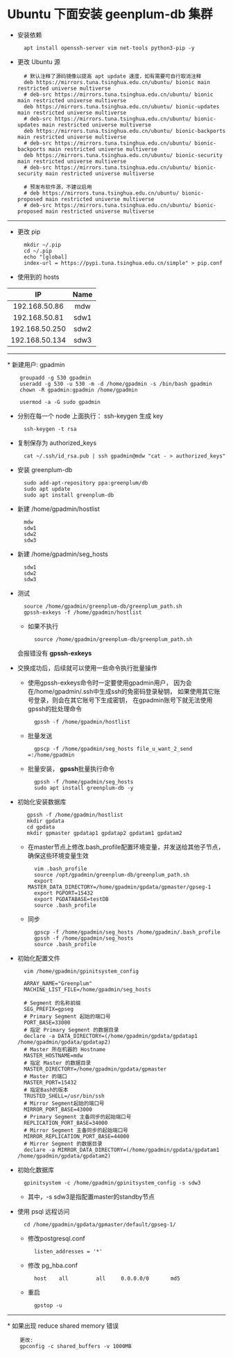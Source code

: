 # Ubuntu 下面安装 geenplum-db 集群

* 安装依赖
        
        apt install openssh-server vim net-tools python3-pip -y

* 更改 Ubuntu 源
        
        # 默认注释了源码镜像以提高 apt update 速度，如有需要可自行取消注释
        deb https://mirrors.tuna.tsinghua.edu.cn/ubuntu/ bionic main restricted universe multiverse
        # deb-src https://mirrors.tuna.tsinghua.edu.cn/ubuntu/ bionic main restricted universe multiverse
        deb https://mirrors.tuna.tsinghua.edu.cn/ubuntu/ bionic-updates main restricted universe multiverse
        # deb-src https://mirrors.tuna.tsinghua.edu.cn/ubuntu/ bionic-updates main restricted universe multiverse
        deb https://mirrors.tuna.tsinghua.edu.cn/ubuntu/ bionic-backports main restricted universe multiverse
        # deb-src https://mirrors.tuna.tsinghua.edu.cn/ubuntu/ bionic-backports main restricted universe multiverse
        deb https://mirrors.tuna.tsinghua.edu.cn/ubuntu/ bionic-security main restricted universe multiverse
        # deb-src https://mirrors.tuna.tsinghua.edu.cn/ubuntu/ bionic-security main restricted universe multiverse
        
        # 预发布软件源，不建议启用
        # deb https://mirrors.tuna.tsinghua.edu.cn/ubuntu/ bionic-proposed main restricted universe multiverse
        # deb-src https://mirrors.tuna.tsinghua.edu.cn/ubuntu/ bionic-proposed main restricted universe multiverse

 <hr/>
 
* 更改 pip

        mkdir ~/.pip
        cd ~/.pip
        echo "[global]
        index-url = https://pypi.tuna.tsinghua.edu.cn/simple" > pip.conf
        
* 使用到的 hosts

|IP | Name|
|:---:|:---:|
|192.168.50.86|mdw|
|192.168.50.81|sdw1
|192.168.50.250|sdw2
|192.168.50.134|sdw3
 
 <hr/>
* 新建用户: gpadmin

        groupadd -g 530 gpadmin
        useradd -g 530 -u 530 -m -d /home/gpadmin -s /bin/bash gpadmin
        chown -R gpadmin:gpadmin /home/gpadmin
        
        usermod -a -G sudo gpadmin

* 分别在每一个 node 上面执行： ssh-keygen 生成 key

        ssh-keygen -t rsa

* 复制保存为 authorized_keys

        cat ~/.ssh/id_rsa.pub | ssh gpadmin@mdw "cat - > authorized_keys"
 
* 安装 greenplum-db

        sudo add-apt-repository ppa:greenplum/db
        sudo apt update
        sudo apt install greenplum-db

* 新建 /home/gpadmin/hostlist
        
        mdw
        sdw1
        sdw2
        sdw3
* 新建 /home/gpadmin/seg_hosts

        sdw1
        sdw2
        sdw3
        
* 测试
        
        source /home/gpadmin/greenplum-db/greenplum_path.sh 
        gpssh-exkeys -f /home/gpadmin/hostlist
    * 如果不执行
    
            source /home/gpadmin/greenplum-db/greenplum_path.sh
    会报错没有 **gpssh-exkeys**

* 交换成功后，后续就可以使用一些命令执行批量操作
    * 使用gpssh-exkeys命令时一定要使用gpadmin用户，
    因为会在/home/gpadmin/.ssh中生成ssh的免密码登录秘钥，
    如果使用其它账号登录，则会在其它账号下生成密钥，
    在gpadmin账号下就无法使用gpssh的批处理命令
    
            gpssh -f /home/gpadmin/hostlist
    * 批量发送
            
            gpscp -f /home/gpadmin/seg_hosts file_u_want_2_send =:/home/gpadmin
    * 批量安装， **gpssh**批量执行命令
            
            gpssh -f /home/gpadmin/seg_hosts
            sudo apt install greenplum-db -y
* 初始化安装数据库
        
         gpssh -f /home/gpadmin/hostlist
         mkdir gpdata
         cd gpdata
         mkdir gpmaster gpdatap1 gpdatap2 gpdatam1 gpdatam2
         
    * 在master节点上修改.bash_profile配置环境变量，并发送给其他子节点，确保这些环境变量生效
            
            vim .bash_profile 
            source /opt/gpadmin/greenplum-db/greenplum_path.sh
            export MASTER_DATA_DIRECTORY=/home/gpadmin/gpdata/gpmaster/gpseg-1
            export PGPORT=15432
            export PGDATABASE=testDB
            source .bash_profile
    * 同步
            
            gpscp -f /home/gpadmin/seg_hosts /home/gpadmin/.bash_profile
            gpssh -f /home/gpadmin/seg_hosts
            source .bash_profile
* 初始化配置文件
        
        vim /home/gpadmin/gpinitsystem_config
        
        ARRAY_NAME="Greenplum"
        MACHINE_LIST_FILE=/home/gpadmin/seg_hosts
        
        # Segment 的名称前缀
        SEG_PREFIX=gpseg
        # Primary Segment 起始的端口号
        PORT_BASE=33000
        # 指定 Primary Segment 的数据目录
        declare -a DATA_DIRECTORY=(/home/gpadmin/gpdata/gpdatap1 /home/gpadmin/gpdata/gpdatap2)
        # Master 所在机器的 Hostname
        MASTER_HOSTNAME=mdw
        # 指定 Master 的数据目录
        MASTER_DIRECTORY=/home/gpadmin/gpdata/gpmaster
        # Master 的端口 
        MASTER_PORT=15432
        # 指定Bash的版本
        TRUSTED_SHELL=/usr/bin/ssh
        # Mirror Segment起始的端口号
        MIRROR_PORT_BASE=43000
        # Primary Segment 主备同步的起始端口号
        REPLICATION_PORT_BASE=34000
        # Mirror Segment 主备同步的起始端口号
        MIRROR_REPLICATION_PORT_BASE=44000
        # Mirror Segment 的数据目录
        declare -a MIRROR_DATA_DIRECTORY=(/home/gpadmin/gpdata/gpdatam1 /home/gpadmin/gpdata/gpdatam2)

* 初始化数据库

        gpinitsystem -c /home/gpadmin/gpinitsystem_config -s sdw3
    * 其中，-s sdw3是指配置master的standby节点

* 使用 psql 远程访问

        cd /home/gpadmin/gpdata/gpmaster/default/gpseg-1/

    * 修改postgresql.conf
    
            listen_addresses = '*'
    * 修改 pg_hba.conf
            
            host	all			all		0.0.0.0/0       md5
    * 重启
            
            gpstop -u

<hr/>
* 如果出现 reduce shared memory 错误
        
        更改:
        gpconfig -c shared_buffers -v 1000MB